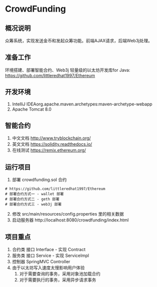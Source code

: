 # CrowdFunding

## 概况说明
众筹系统，实现发送金币和发起众筹功能。前端AJAX请求，后端Web3j处理。

## 准备工作
环境搭建、部署智能合约、Web3j 轻量级的以太坊开发库for Java:
https://github.com/littleredhat1997/Ethereum

## 开发环境
1. IntelliJ IDEAorg.apache.maven.archetypes:maven-archetype-webapp
2. Apache Tomcat 8.0

## 智能合约
1. 中文文档 http://www.tryblockchain.org/
2. 英文文档 https://solidity.readthedocs.io/
3. 在线测试 https://remix.ethereum.org/

## 运行项目
1. 部署 crowdfunding.sol 合约
```
# https://github.com/littleredhat1997/Ethereum
# 部署合约方式一 - wallet 部署
# 部署合约方式二 - geth 部署
# 部署合约方式三 - web3j 部署
```
2. 修改 src/main/resources/config.properties 里的相关数据
3. 启动服务器 http://localhost:8080/crowdfunding/index.html

## 项目重点
1. 合约类 接口 Interface - 实现 Contract
2. 服务类 接口 Service - 实现 ServiceImpl
3. 控制器 SpringMVC Controller
4. 由于以太坊写入速度太慢影响用户体验
	1. 对于需要查询的事务，采用对象池加载合约
	2. 对于需要执行的事务，采用异步请求事务
